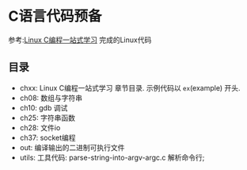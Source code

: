 # C语言代码预备

参考:[Linux C编程一站式学习](http://akaedu.github.io/book/) 完成的Linux代码

## 目录

- chxx: Linux C编程一站式学习 章节目录. 示例代码以 `ex`(example) 开头.
- ch08: 数组与字符串
- ch10: gdb 调试
- ch25: 字符串函数
- ch28: 文件io
- ch37: socket编程
- out:  编译输出的二进制可执行文件 
- utils: 工具代码: parse-string-into-argv-argc.c 解析命令行; 
